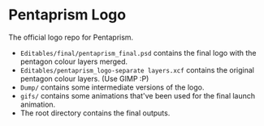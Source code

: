 # Pentaprism Logo
The official logo repo for Pentaprism.

* `Editables/final/pentaprism_final.psd` contains the final logo with the pentagon colour layers merged.
* `Editables/pentaprism_logo-separate layers.xcf` contains the original pentagon colour layers. (Use GIMP :P)
* `Dump/` contains some intermediate versions of the logo.
* `gifs/` contains some animations that've been used for the final launch animation.
* The root directory contains the final outputs.
